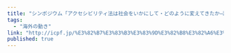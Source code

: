 ```yaml
---
title: "シンポジウム「アクセシビリティ法は社会をいかにして・どのように変えてきたか―諸外国の事例を中心に」"
tags:
  - "海外の動き"
link: "http://icpf.jp/%E3%82%B7%E3%83%B3%E3%83%9D%E3%82%B8%E3%82%A6%E3%83%A0%E3%80%8C%E3%82%A2%E3%82%AF%E3%82%BB%E3%82%B7%E3%83%93%E3%83%AA%E3%83%86%E3%82%A3%E6%B3%95%E3%81%AF%E7%A4%BE%E4%BC%9A%E3%82%92%E3%81%84%E3%81%8B/"
published: true
---
```

